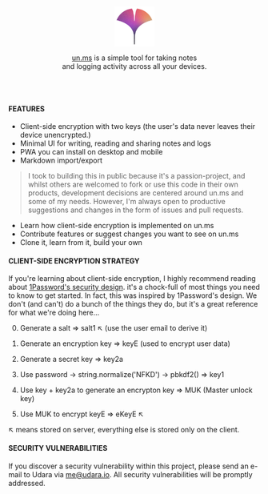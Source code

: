 <br></br>

<p align="center">
  <a href="https://un.ms"><img align="center" src="/public/unms-color.png" height="80px"/></a>
</p>
<p align="center">
  <a href="https://un.ms">un.ms</a> is a simple tool for taking notes <br/> and logging activity across all your devices.
</p><br></br>

#### FEATURES

- Client-side encryption with two keys (the user's data never leaves their device unencrypted.)
- Minimal UI for writing, reading and sharing notes and logs
- PWA you can install on desktop and mobile
- Markdown import/export

> I took to building this in public because it's a passion-project, and whilst others are welcomed to fork or use this code in their own products, development decisions are centered around un.ms and some of my needs. However, I'm always open to productive suggestions and changes in the form of issues and pull requests.

- Learn how client-side encryption is implemented on un.ms
- Contribute features or suggest changes you want to see on un.ms
- Clone it, learn from it, build your own

#### CLIENT-SIDE ENCRYPTION STRATEGY

If you're learning about client-side encryption, I highly recommend reading about [1Password's security design](https://1password.com/files/1Password-White-Paper.pdf). it's a chock-full of most things you need to know to get started. In fact, this was inspired by 1Password's
design. We don't (and can't) do a bunch of the things they do, but it's a great reference for what we're doing here...

0. Generate a salt => salt1 ↖︎ (use the user email to derive it)
1. Generate an encryption key => keyE (used to encrypt user data)

2. Generate a secret key => key2a
3. Use password -> string.normalize('NFKD') -> pbkdf2() => key1
4. Use key + key2a to generate an encrypton key => MUK (Master unlock key)
5. Use MUK to encrypt keyE => eKeyE ↖︎

↖︎ means stored on server, everything else is stored only on the client.

#### SECURITY VULNERABILITIES

If you discover a security vulnerability within this project, please send an e-mail to Udara via me@udara.io. All security vulnerabilities will be promptly addressed.
